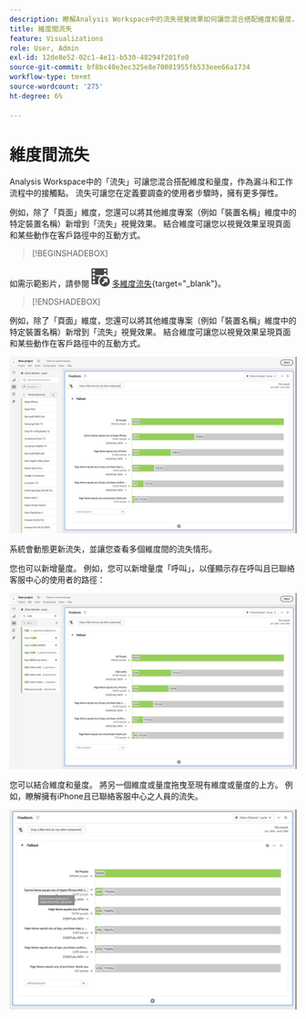 ```yaml
---
description: 瞭解Analysis Workspace中的流失視覺效果如何讓您混合搭配維度和量度，作為漏斗和工作流程中的接觸點。 瞭解這如何在定義您要調查的使用者步驟時提供更大的彈性。
title: 維度間流失
feature: Visualizations
role: User, Admin
exl-id: 12de8e52-02c1-4e11-b530-48294f201fe0
source-git-commit: bf8bc40e3ec325e8e70081955fb533eee66a1734
workflow-type: tm+mt
source-wordcount: '275'
ht-degree: 6%

---
```


# 維度間流失


Analysis Workspace中的「流失」可讓您混合搭配維度和量度，作為漏斗和工作流程中的接觸點。 流失可讓您在定義要調查的使用者步驟時，擁有更多彈性。

例如，除了「頁面」維度，您還可以將其他維度專案（例如「裝置名稱」維度中的特定裝置名稱）新增到「流失」視覺效果。 結合維度可讓您以視覺效果呈現頁面和某些動作在客戶路徑中的互動方式。

>[!BEGINSHADEBOX]

如需示範影片，請參閱![VideoCheckedOut](/help/assets/icons/VideoCheckedOut.svg) [多維度流失](https://video.tv.adobe.com/v/24043?quality=12&learn=on){target="_blank"}。

>[!ENDSHADEBOX]

例如，除了「頁面」維度，您還可以將其他維度專案（例如「裝置名稱」維度中的特定裝置名稱）新增到「流失」視覺效果。 結合維度可讓您以視覺效果呈現頁面和某些動作在客戶路徑中的互動方式。

![所有造訪檢視會將多個維度顯示為接觸點。](assets/fallout-otherdimension.png)

系統會動態更新流失，並讓您查看多個維度間的流失情形。

您也可以新增量度。 例如，您可以新增量度「呼叫」，以僅顯示存在呼叫且已聯絡客服中心的使用者的路徑：

![所有造訪檢視顯示新增的量度：「共用像片」。](assets/fallout-metrics.png)

您可以結合維度和量度。 將另一個維度或量度拖曳至現有維度或量度的上方。 例如，瞭解擁有iPhone且已聯絡客服中心之人員的流失。

![所有造訪檢視顯示新增的動作名稱：共用和共用的像片量度。](assets/fallout-combined.png)
